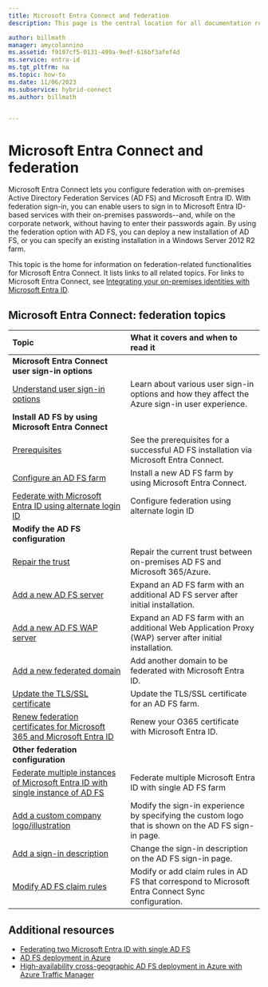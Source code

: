 ```yaml
---
title: Microsoft Entra Connect and federation
description: This page is the central location for all documentation regarding AD FS operations that use Microsoft Entra Connect.

author: billmath
manager: amycolannino
ms.assetid: f9107cf5-0131-499a-9edf-616bf3afef4d
ms.service: entra-id
ms.tgt_pltfrm: na
ms.topic: how-to
ms.date: 11/06/2023
ms.subservice: hybrid-connect
ms.author: billmath


---
```

# Microsoft Entra Connect and federation
Microsoft Entra Connect lets you configure federation with on-premises Active Directory Federation Services (AD FS) and Microsoft Entra ID. With federation sign-in, you can enable users to sign in to Microsoft Entra ID-based services with their on-premises passwords--and, while on the corporate network, without having to enter their passwords again. By using the federation option with AD FS, you can deploy a new installation of AD FS, or you can specify an existing installation in a Windows Server 2012 R2 farm.

This topic is the home for information on federation-related functionalities for Microsoft Entra Connect. It lists links to all related topics. For links to Microsoft Entra Connect, see [Integrating your on-premises identities with Microsoft Entra ID](../whatis-hybrid-identity.md).

<a name='azure-ad-connect-federation-topics'></a>

## Microsoft Entra Connect: federation topics
| Topic | What it covers and when to read it |
|:--- |:--- |
| **Microsoft Entra Connect user sign-in options** | |
| [Understand user sign-in options](plan-connect-user-signin.md) |Learn about various user sign-in options and how they affect the Azure sign-in user experience. |
| **Install AD FS by using Microsoft Entra Connect** | |
| [Prerequisites](how-to-connect-install-custom.md#ad-fs-configuration-prerequisites) |See the prerequisites for a successful AD FS installation via Microsoft Entra Connect. |
| [Configure an AD FS farm](how-to-connect-install-custom.md#configuring-federation-with-ad-fs) |Install a new AD FS farm by using Microsoft Entra Connect. |
| [Federate with Microsoft Entra ID using alternate login ID](how-to-connect-fed-management.md#alternateid) | Configure federation using alternate login ID  |
| **Modify the AD FS configuration** | |
| [Repair the trust](how-to-connect-fed-management.md#repairthetrust) |Repair the current trust between on-premises AD FS and Microsoft 365/Azure. |
| [Add a new AD FS server](how-to-connect-fed-management.md#addadfsserver) |Expand an AD FS farm with an additional AD FS server after initial installation. |
| [Add a new AD FS WAP server](how-to-connect-fed-management.md#addwapserver) |Expand an AD FS farm with an additional Web Application Proxy (WAP) server after initial installation. |
| [Add a new federated domain](how-to-connect-fed-management.md#addfeddomain) |Add another domain to be federated with Microsoft Entra ID. |
| [Update the TLS/SSL certificate](how-to-connect-fed-ssl-update.md)| Update the TLS/SSL certificate for an AD FS farm. |
| [Renew federation certificates for Microsoft 365 and Microsoft Entra ID](how-to-connect-fed-o365-certs.md)|Renew your O365 certificate with Microsoft Entra ID.|
| **Other federation configuration** | |
| [Federate multiple instances of Microsoft Entra ID with single instance of AD FS](how-to-connect-fed-single-adfs-multitenant-federation.md) | Federate multiple Microsoft Entra ID with single AD FS farm| 
| [Add a custom company logo/illustration](how-to-connect-fed-management.md#customlogo) |Modify the sign-in experience by specifying the custom logo that is shown on the AD FS sign-in page. |
| [Add a sign-in description](how-to-connect-fed-management.md#addsignindescription) |Change the sign-in description on the AD FS sign-in page. |
| [Modify AD FS claim rules](how-to-connect-fed-management.md#modclaims) |Modify or add claim rules in AD FS that correspond to Microsoft Entra Connect Sync configuration. |


## Additional resources
* [Federating two Microsoft Entra ID with single AD FS](how-to-connect-fed-single-adfs-multitenant-federation.md)
* [AD FS deployment in Azure](/windows-server/identity/ad-fs/deployment/how-to-connect-fed-azure-adfs)
* [High-availability cross-geographic AD FS deployment in Azure with Azure Traffic Manager](/windows-server/identity/ad-fs/deployment/active-directory-adfs-in-azure-with-azure-traffic-manager)
